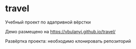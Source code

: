 # travel

Учебный проект по адапривной вёрстки

Демо размещено на https://vbulanyi.github.io/travel/

Развёртка проекта: необходимо клонировать репозиторий
